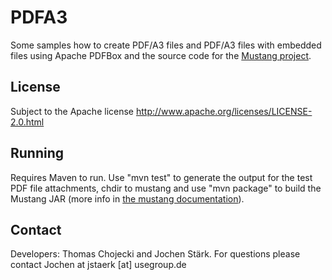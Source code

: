 PDFA3
=====

Some samples how to create PDF/A3 files and PDF/A3 files with embedded files using Apache PDFBox and
the source code for the [Mustang project](http://www.mustangproject.org/).

License
-----

Subject to the Apache license http://www.apache.org/licenses/LICENSE-2.0.html

Running
-----

Requires Maven to run. Use "mvn test" to generate the output for the test PDF file attachments,
chdir to mustang and use "mvn package" to build the Mustang JAR (more info in [the mustang documentation](https://github.com/Rayman2200/PDFA3/blob/master/mustang/doc/ZugferdDev.en.pdf?raw=true)).


Contact
-----

Developers: Thomas Chojecki and Jochen Stärk. For questions please contact Jochen at jstaerk [at] usegroup.de 
